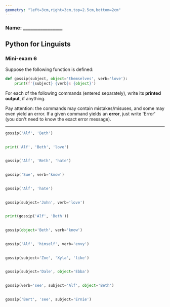 ```yaml
---
geometry: "left=3cm,right=3cm,top=2.5cm,bottom=2cm"
---
```


### Name: ________________

## Python for Linguists

### Mini-exam 6

Suppose the following function is defined:

```python
def gossip(subject, object='themselves', verb='love'):
    print(f'{subject} {verb}s {object}')
```

For each of the following commands (entered separately), write its **printed output**, if anything. 

Pay attention: the commands may contain mistakes/misuses, and some may even yield an error. 
If a given command yields an **error**, just write 'Error' (you don't need to know the exact error message). 

---

```python
gossip('Alf', 'Beth')
 
```

```python
print('Alf', 'Beth', 'love')
 
```

```python
gossip('Alf', 'Beth', 'hate')
 
```

```python
gossip('Sue', verb='know')
 
```

```python
gossip('Alf', 'hate')
 
```

```python
gossip(subject='John', verb='love')
 
```

```python
print(gossip('Alf', 'Beth'))
 
```

```python
gossip(object='Beth', verb='know')
 
```

```python
gossip('Alf', 'himself', verb='envy')
 
```

```python
gossip(subject='Zoe', 'Xyla', 'like')
 
```

```python
gossip(subject='Dale', object='Ebba')
 
```

```python
gossip(verb='see', subject='Alf', object='Beth')
 
```

```python
gossip('Bert', 'see', subject='Ernie')
 
```
